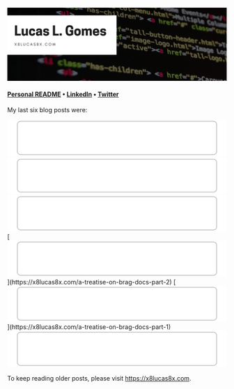 [![x8lucas8x Blog](https://github.com/x8lucas8x/x8lucas8x/raw/main/banner.jpeg)](https://x8lucas8x.com)

<!--
**x8lucas8x/x8lucas8x** is a ✨ _special_ ✨ repository because its `README.md` (this file) appears on your GitHub profile.

Here are some ideas to get you started:

- 🔭 I’m currently working on ...
- 🌱 I’m currently learning ...
- 👯 I’m looking to collaborate on ...
- 🤔 I’m looking for help with ...
- 💬 Ask me about ...
- 📫 How to reach me: ...
- 😄 Pronouns: ...
- ⚡ Fun fact: ...
-->

<h4>
<a href="https://x8lucas8x.com/personal-readme/">Personal README</a> • <a href="https://www.linkedin.com/in/x8lucas8x">LinkedIn</a> • <a href="https://twitter.com/x8lucas8x">Twitter</a>
</h4>

My last six blog posts were:

<!-- blog-post-list:start -->
[![Choose to score B](https://raw.githubusercontent.com/x8lucas8x/x8lucas8x/main/blog-post-list-output/Lucas'_Refuge_Feed/Choose_to_score_B.svg)](https://x8lucas8x.com/choose-to-score-b)
[![The most insidious career mistake](https://raw.githubusercontent.com/x8lucas8x/x8lucas8x/main/blog-post-list-output/Lucas'_Refuge_Feed/The_most_insidious_career_mistake.svg)](https://x8lucas8x.com/the-most-insidious-career-mistake)
[![On deserving](https://raw.githubusercontent.com/x8lucas8x/x8lucas8x/main/blog-post-list-output/Lucas'_Refuge_Feed/On_deserving.svg)](https://x8lucas8x.com/on-deserving)
[![A Treatise on Brag/Hype Docs (Part 2)](https://raw.githubusercontent.com/x8lucas8x/x8lucas8x/main/blog-post-list-output/Lucas'_Refuge_Feed/A_Treatise_on_Brag_Hype_Docs_(Part_2).svg)](https://x8lucas8x.com/a-treatise-on-brag-docs-part-2)
[![A Treatise on Brag/Hype Docs (Part 1)](https://raw.githubusercontent.com/x8lucas8x/x8lucas8x/main/blog-post-list-output/Lucas'_Refuge_Feed/A_Treatise_on_Brag_Hype_Docs_(Part_1).svg)](https://x8lucas8x.com/a-treatise-on-brag-docs-part-1)
[![The low-hanging fruits of technical writing](https://raw.githubusercontent.com/x8lucas8x/x8lucas8x/main/blog-post-list-output/Lucas'_Refuge_Feed/The_low-hanging_fruits_of_technical_writing.svg)](https://x8lucas8x.com/the-low-hanging-fruits-of-technical-writing)


<!-- blog-post-list:end -->

To keep reading older posts, please visit https://x8lucas8x.com.
